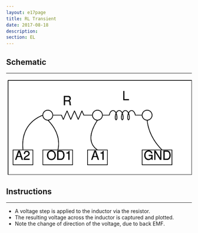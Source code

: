 ```yaml
---
layout: e17page
title: RL Transient
date: 2017-08-18
description: 
section: EL
---
```


## Schematic
___

![](images/schematics/RLtransient.png)

## Instructions
___
- A voltage step is applied to the inductor via the resistor.
- The resulting voltage across the inductor is captured and plotted.
- Note the change of direction of the voltage, due to back EMF.
